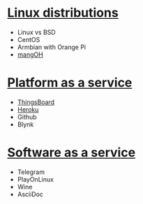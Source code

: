 # [Linux distributions](Linux%20distributions)
* Linux vs BSD
* CentOS
* Armbian with Orange Pi
* [mangOH](mangOH)

# [Platform as a service](Platform%20as%20a%20service.md)
* [ThingsBoard](ThingsBoard)
* [Heroku](Platform%20as%20a%20service.md#heroku)
* Github
* Blynk
# [Software as a service](Software%20as%20a%20service.md)
* Telegram
* PlayOnLinux
* Wine
* AsciiDoc

